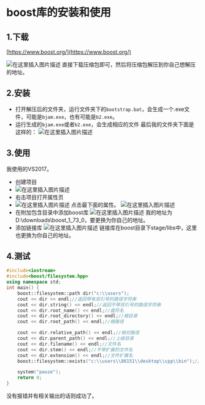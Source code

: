 ﻿# boost库的安装和使用
##  1.下载
[https://www.boost.org/](https://www.boost.org/)
	
![在这里插入图片描述](https://img-blog.csdnimg.cn/20200621202641657.png?x-oss-process=image/watermark,type_ZmFuZ3poZW5naGVpdGk,shadow_10,text_aHR0cHM6Ly9ibG9nLmNzZG4ubmV0L3FxXzM4NTAyNzM2,size_16,color_FFFFFF,t_70)
直接下载压缩包即可，然后将压缩包解压到你自己想解压的地址。
## 2.安装
- 打开解压后的文件夹，运行文件夹下的`bootstrap.bat`，会生成一个.exe文件，可能是`bjam.exe`，也有可能是`b2.exe`。
- 运行生成的`bjam.exe`或者`b2.exe`，会生成相应的文件
最后我的文件夹下面是这样的：
![在这里插入图片描述](https://img-blog.csdnimg.cn/20200621203605501.png?x-oss-process=image/watermark,type_ZmFuZ3poZW5naGVpdGk,shadow_10,text_aHR0cHM6Ly9ibG9nLmNzZG4ubmV0L3FxXzM4NTAyNzM2,size_16,color_FFFFFF,t_70)
## 3.使用
 我使用的VS2017。
 - 创建项目
 - ![在这里插入图片描述](https://img-blog.csdnimg.cn/20200621203820415.png)
 - 右击项目打开属性页
 - ![在这里插入图片描述](https://img-blog.csdnimg.cn/20200621203909899.png?x-oss-process=image/watermark,type_ZmFuZ3poZW5naGVpdGk,shadow_10,text_aHR0cHM6Ly9ibG9nLmNzZG4ubmV0L3FxXzM4NTAyNzM2,size_16,color_FFFFFF,t_70)
 点击最下面的属性。
 ![在这里插入图片描述](https://img-blog.csdnimg.cn/20200621203956135.png?x-oss-process=image/watermark,type_ZmFuZ3poZW5naGVpdGk,shadow_10,text_aHR0cHM6Ly9ibG9nLmNzZG4ubmV0L3FxXzM4NTAyNzM2,size_16,color_FFFFFF,t_70)
- 在附加包含目录中添加boost库
![在这里插入图片描述](https://img-blog.csdnimg.cn/20200621204138134.png?x-oss-process=image/watermark,type_ZmFuZ3poZW5naGVpdGk,shadow_10,text_aHR0cHM6Ly9ibG9nLmNzZG4ubmV0L3FxXzM4NTAyNzM2,size_16,color_FFFFFF,t_70)
我的地址为D:\downloads\boost_1_73_0，要更换为你自己的地址。
- 添加链接库
![在这里插入图片描述](https://img-blog.csdnimg.cn/20200621204407548.png?x-oss-process=image/watermark,type_ZmFuZ3poZW5naGVpdGk,shadow_10,text_aHR0cHM6Ly9ibG9nLmNzZG4ubmV0L3FxXzM4NTAyNzM2,size_16,color_FFFFFF,t_70)
链接库在boost目录下stage/libs中，这里也更换为你自己的地址。
## 4.测试

```cpp
#include<iostream>
#include<boost/filesystem.hpp>
using namespace std;
int main() {
	boost::filesystem::path dir("c:\\users");
	cout << dir << endl;//返回带有双引号的路径字符串
	cout << dir.string() << endl;//返回不带双引号的路径字符串
	cout << dir.root_name() << endl;//盘符名
	cout << dir.root_directory() << endl;//根目录
	cout << dir.root_path() << endl;//根路径

	cout << dir.relative_path() << endl;//相对路径
	cout << dir.parent_path() << endl;//上级目录
	cout << dir.filename() << endl;//文件名
	cout << dir.stem() << endl;//不带扩展的文件名
	cout << dir.extension() << endl;//文件扩展名
	boost::filesystem::exists("c:\\users\\86151\\desktop\\cpp\\bin");//判断文件存在性

	system("pause");
	return 0;
}
```
没有报错并有相关输出的话则成功了。

